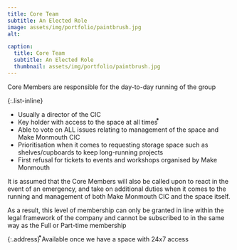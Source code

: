 ```yaml
---
title: Core Team
subtitle: An Elected Role
image: assets/img/portfolio/paintbrush.jpg
alt: 

caption:
  title: Core Team
  subtitle: An Elected Role
  thumbnail: assets/img/portfolio/paintbrush.jpg
---
```

Core Members are responsible for the day-to-day running of the group

{:.list-inline}
- Usually a director of the CIC
- Key holder with access to the space at all times ⃰
- Able to vote on ALL issues relating to management of the space and Make Monmouth CIC
- Prioritisation when it comes to requesting storage space such as shelves/cupboards to keep long-running projects
- First refusal for tickets to events and workshops organised by Make Monmouth

It is assumed that the Core Members will also be called upon to react in the event of an emergency, and take on additional duties when it comes to the running and management of both Make Monmouth CIC and the space itself.

As a result, this level of membership can only be granted in line within the legal framework of the company and cannot be subscribed to in the same way as the Full or Part-time membership

{:.address}
⃰Available once we have a space with 24x7 access
